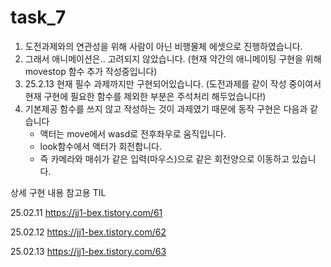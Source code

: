 # task_7

1. 도전과제와의 연관성을 위해 사람이 아닌 비행물체 에셋으로 진행하였습니다.
2. 그래서 애니메이션은.. 고려되지 않았습니다. (현재 약간의 애니메이팅 구현을 위해 movestop 함수 추가 작성중입니다)
3. 25.2.13 현재 필수 과제까지만 구현되어있습니다. (도전과제를 같이 작성 중이여서 현재 구현에 필요한 함수를 제외한 부분은 주석처리 해두었습니다!)
4. 기본제공 함수를 쓰지 않고 작성하는 것이 과제였기 때문에 동작 구현은 다음과 같습니다
   * 액터는 move에서 wasd로 전후좌우로 움직입니다.
   * look함수에서 액터가 회전합니다.
   * 즉 카메라와 매쉬가 같은 입력(마우스)으로 같은 회전양으로 이동하고 있습니다.

상세 구현 내용 참고용 TIL  

25.02.11 https://jj1-bex.tistory.com/61  

25.02.12 https://jj1-bex.tistory.com/62  

25.02.13 https://jj1-bex.tistory.com/63

